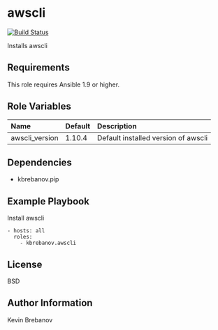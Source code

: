 awscli
======

[![Build Status](https://travis-ci.org/kbrebanov/ansible-awscli.svg?branch=master)](https://travis-ci.org/kbrebanov/ansible-awscli)

Installs awscli

Requirements
------------

This role requires Ansible 1.9 or higher.

Role Variables
--------------

| Name           | Default | Description                         |
|:---------------|:--------|:------------------------------------|
| awscli_version | 1.10.4  | Default installed version of awscli |

Dependencies
------------

- kbrebanov.pip

Example Playbook
----------------

Install awscli
```
- hosts: all
  roles:
    - kbrebanov.awscli
```

License
-------

BSD

Author Information
------------------

Kevin Brebanov
